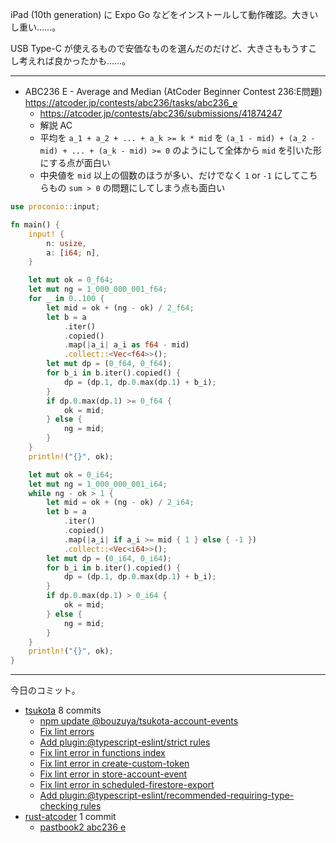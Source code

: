 iPad (10th generation) に Expo Go などをインストールして動作確認。大きいし重い……。

USB Type-C が使えるもので安価なものを選んだのだけど、大きさももうすこし考えれば良かったかも……。

---

- ABC236 E - Average and Median (AtCoder Beginner Contest 236:E問題)
  <https://atcoder.jp/contests/abc236/tasks/abc236_e>
  - <https://atcoder.jp/contests/abc236/submissions/41874247>
  - 解説 AC
  - 平均を `a_1 + a_2 + ... + a_k >= k * mid` を `(a_1 - mid) + (a_2 - mid) + ... + (a_k - mid) >= 0` のようにして全体から `mid` を引いた形にする点が面白い
  - 中央値を `mid` 以上の個数のほうが多い、だけでなく `1` or `-1` にしてこちらもの `sum > 0` の問題にしてしまう点も面白い

```rust
use proconio::input;

fn main() {
    input! {
        n: usize,
        a: [i64; n],
    }

    let mut ok = 0_f64;
    let mut ng = 1_000_000_001_f64;
    for _ in 0..100 {
        let mid = ok + (ng - ok) / 2_f64;
        let b = a
            .iter()
            .copied()
            .map(|a_i| a_i as f64 - mid)
            .collect::<Vec<f64>>();
        let mut dp = (0_f64, 0_f64);
        for b_i in b.iter().copied() {
            dp = (dp.1, dp.0.max(dp.1) + b_i);
        }
        if dp.0.max(dp.1) >= 0_f64 {
            ok = mid;
        } else {
            ng = mid;
        }
    }
    println!("{}", ok);

    let mut ok = 0_i64;
    let mut ng = 1_000_000_001_i64;
    while ng - ok > 1 {
        let mid = ok + (ng - ok) / 2_i64;
        let b = a
            .iter()
            .copied()
            .map(|a_i| if a_i >= mid { 1 } else { -1 })
            .collect::<Vec<i64>>();
        let mut dp = (0_i64, 0_i64);
        for b_i in b.iter().copied() {
            dp = (dp.1, dp.0.max(dp.1) + b_i);
        }
        if dp.0.max(dp.1) > 0_i64 {
            ok = mid;
        } else {
            ng = mid;
        }
    }
    println!("{}", ok);
}
```

---

今日のコミット。

- [tsukota](https://github.com/bouzuya/tsukota) 8 commits
  - [npm update @bouzuya/tsukota-account-events](https://github.com/bouzuya/tsukota/commit/b85ce06b53683164ceada478bbdf1b921b30be8b)
  - [Fix lint errors](https://github.com/bouzuya/tsukota/commit/5de4b9a2dc93eb92f4ef31f2e627efbd71e53c46)
  - [Add plugin:@typescript-eslint/strict rules](https://github.com/bouzuya/tsukota/commit/8d2d91e598f3c6aea7f0e9b3912ba6fa1a0eb2e0)
  - [Fix lint error in functions index](https://github.com/bouzuya/tsukota/commit/0caec7e582412105cd19ae93dae0ad29572618c2)
  - [Fix lint error in create-custom-token](https://github.com/bouzuya/tsukota/commit/b338d27428e08f626c3f46dbe9118b46cc3f0c6c)
  - [Fix lint error in store-account-event](https://github.com/bouzuya/tsukota/commit/2d7ff2a1f978568e6f2e785d39b68994e3a68f07)
  - [Fix lint error in scheduled-firestore-export](https://github.com/bouzuya/tsukota/commit/3e2923b9370e2602e0fe10ec438f89502044b495)
  - [Add plugin:@typescript-eslint/recommended-requiring-type-checking rules](https://github.com/bouzuya/tsukota/commit/45a3e0c54011ce21732e26d48271cbb2ce888591)
- [rust-atcoder](https://github.com/bouzuya/rust-atcoder) 1 commit
  - [pastbook2 abc236 e](https://github.com/bouzuya/rust-atcoder/commit/93c24fe5595995df9daef2fc58ddf44e3414c560)
